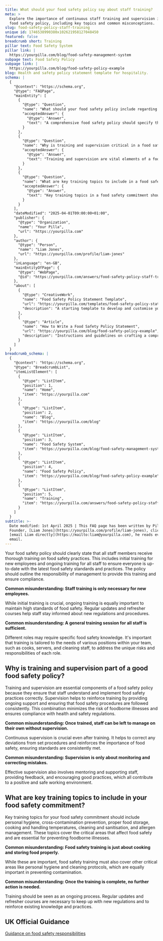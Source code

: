 ```yaml
---
title: What should your food safety policy say about staff training?
meta: >
  Explore the importance of continuous staff training and supervision in your
  food safety policy, including key topics and common misconceptions.
slug: food-safety-policy-staff-training
unique id: 1746538990380x102621958127048450
featured: false
breadcrumb short: Training
pillar text: Food Safety System
pillar link: |
  https://yourpilla.com/blog/food-safety-management-system
subpage text: Food Safety Policy
subpage link: |
  https://yourpilla.com/blog/food-safety-policy-example
blog: Health and safety policy statement template for hospitality.
schema: |
  {
    "@context": "https://schema.org",
    "@type": "FAQPage",
    "mainEntity": [
      {
        "@type": "Question",
        "name": "What should your food safety policy include regarding staff training?",
        "acceptedAnswer": {
          "@type": "Answer",
          "text": "A comprehensive food safety policy should specify that all staff members receive thorough initial training on food safety practices when they join and ongoing training to keep up with the latest food safety standards and practices. It should also define the responsibility of management to provide this training and ensure compliance."
        }
      },
      {
        "@type": "Question",
        "name": "Why is training and supervision critical in a food safety policy?",
        "acceptedAnswer": {
          "@type": "Answer",
          "text": "Training and supervision are vital elements of a food safety policy as they ensure staff understand and correctly implement food safety practices. Supervision reinforces training, providing continuous support and ensuring consistent adherence to food safety procedures, reducing the risk of foodborne illnesses."
        }
      },
      {
        "@type": "Question",
        "name": "What are key training topics to include in a food safety commitment?",
        "acceptedAnswer": {
          "@type": "Answer",
          "text": "Key training topics in a food safety commitment should encompass personal hygiene, cross-contamination prevention, proper food storage, cooking and handling temperatures, cleaning and sanitisation, and allergen management. These areas are critical to ensuring food safety and preventing foodborne illnesses."
        }
      }
    ],
    "dateModified": "2025-04-01T09:00:00+01:00",
    "publisher": {
      "@type": "Organization",
      "name": "Your Pilla",
      "url": "https://yourpilla.com"
    },
    "author": {
      "@type": "Person",
      "name": "Liam Jones",
      "url": "https://yourpilla.com/profile/liam-jones"
    },
    "inLanguage": "en-GB",
    "mainEntityOfPage": {
      "@type": "WebPage",
      "@id": "https://yourpilla.com/answers/food-safety-policy-staff-training"
    },
    "about": [
      {
        "@type": "CreativeWork",
        "name": "Food Safety Policy Statement Template",
        "url": "https://yourpilla.com/templates/food-safety-policy-statement",
        "description": "A starting template to develop and customise your food safety policy to ensure compliance and effective training procedures."
      },
      {
        "@type": "Article",
        "name": "How to Write a Food Safety Policy Statement",
        "url": "https://yourpilla.com/blog/food-safety-policy-example",
        "description": "Instructions and guidelines on crafting a comprehensive food safety policy statement using the Pilla template."
      }
    ]
  }
breadcrumb_schema: |
  {
    "@context": "https://schema.org",
    "@type": "BreadcrumbList",
    "itemListElement": [
      {
        "@type": "ListItem",
        "position": 1,
        "name": "Home",
        "item": "https://yourpilla.com"
      },
      {
        "@type": "ListItem",
        "position": 2,
        "name": "Blog",
        "item": "https://yourpilla.com/blog"
      },
      {
        "@type": "ListItem",
        "position": 3,
        "name": "Food Safety System",
        "item": "https://yourpilla.com/blog/food-safety-management-system"
      },
      {
        "@type": "ListItem",
        "position": 4,
        "name": "Food Safety Policy",
        "item": "https://yourpilla.com/blog/food-safety-policy-example"
      },
      {
        "@type": "ListItem",
        "position": 5,
        "name": "Training",
        "item": "https://yourpilla.com/answers/food-safety-policy-staff-training"
      }
    ]
  }
subtitle: >-
  Date modified: 1st April 2025 | This FAQ page has been written by Pilla
  Founder, [Liam Jones](https://yourpilla.com/profile/liam-jones), click to
  [email Liam directly](https://mailto:liam@yourpilla.com), he reads every
  email.
---
```

Your food safety policy should clearly state that all staff members receive thorough training on food safety practices. This includes initial training for new employees and ongoing training for all staff to ensure everyone is up-to-date with the latest food safety standards and practices. The policy should outline the responsibility of management to provide this training and ensure compliance.

**Common misunderstanding: Staff training is only necessary for new employees.**

While initial training is crucial, ongoing training is equally important to maintain high standards of food safety. Regular updates and refresher courses help staff stay informed about new regulations and procedures.

**Common misunderstanding: A general training session for all staff is sufficient.**

Different roles may require specific food safety knowledge. It's important that training is tailored to the needs of various positions within your team, such as cooks, servers, and cleaning staff, to address the unique risks and responsibilities of each role.

## Why is training and supervision part of a good food safety policy?

Training and supervision are essential components of a food safety policy because they ensure that staff understand and implement food safety practices correctly. Supervision helps to reinforce training by providing ongoing support and ensuring that food safety procedures are followed consistently. This combination minimizes the risk of foodborne illnesses and ensures compliance with health and safety regulations.

**Common misunderstanding: Once trained, staff can be left to manage on their own without supervision.**

Continuous supervision is crucial even after training. It helps to correct any deviations from set procedures and reinforces the importance of food safety, ensuring standards are consistently met.

**Common misunderstanding: Supervision is only about monitoring and correcting mistakes.**

Effective supervision also involves mentoring and supporting staff, providing feedback, and encouraging good practices, which all contribute to a positive and safe working environment.

## What are key training topics to include in your food safety commitment?

Key training topics for your food safety commitment should include personal hygiene, cross-contamination prevention, proper food storage, cooking and handling temperatures, cleaning and sanitisation, and allergen management. These topics cover the critical areas that affect food safety and are essential for preventing foodborne illnesses.

**Common misunderstanding: Food safety training is just about cooking and storing food properly.**

While these are important, food safety training must also cover other critical areas like personal hygiene and cleaning protocols, which are equally important in preventing contamination.

**Common misunderstanding: Once the training is complete, no further action is needed.**

Training should be seen as an ongoing process. Regular updates and refresher courses are necessary to keep up with new regulations and to reinforce existing knowledge and practices.

## UK Official Guidance

[Guidance on food safety responsibilities](https://www.gov.uk/food-safety-your-responsibilities)
